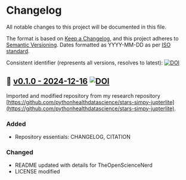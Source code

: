 # Changelog

All notable changes to this project will be documented in this file.

The format is based on [Keep a Changelog](https://keepachangelog.com/en/1.1.0/),
and this project adheres to [Semantic Versioning](https://semver.org/spec/v2.0.0.html). Dates formatted as YYYY-MM-DD as per [ISO standard](https://www.iso.org/iso-8601-date-and-time-format.html).

Consistent identifier (represents all versions, resolves to latest):  [![DOI](https://zenodo.org/badge/DOI/10.5281/zenodo.14537479.svg)](https://doi.org/10.5281/zenodo.14537478)

## :seedling: [v0.1.0 - 2024-12-16](https://github.com/TheOpenScienceNerd/jupyterlite-sharing-models/releases/tag/v0.1.0) [![DOI](https://zenodo.org/badge/DOI/10.5281/zenodo.14537479.svg)](https://doi.org/10.5281/zenodo.14537479)

Imported and modified repository from my research repository [https://github.com/pythonhealthdatascience/stars-simpy-jupterlite](https://github.com/pythonhealthdatascience/stars-simpy-jupterlite).

### Added

* Repository essentials: CHANGELOG, CITATION

### Changed

* README updated with details for TheOpenScienceNerd
* LICENSE modified
